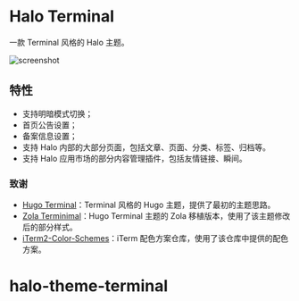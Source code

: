 # Halo Terminal

一款 Terminal 风格的 Halo 主题。

![screenshot](https://user-images.githubusercontent.com/27671436/203283319-32a7384f-7b46-4c9e-9ec7-4abb796fc7cf.png)

## 特性
- 支持明暗模式切换；
- 首页公告设置；
- 备案信息设置；
- 支持 Halo 内部的大部分页面，包括文章、页面、分类、标签、归档等。
- 支持 Halo 应用市场的部分内容管理插件，包括友情链接、瞬间。

### 致谢

- [Hugo Terminal](https://github.com/panr/hugo-theme-terminal)：Terminal 风格的 Hugo 主题，提供了最初的主题思路。
- [Zola Terminimal](https://github.com/pawroman/zola-theme-terminimal)：Hugo Terminal 主题的 Zola 移植版本，使用了该主题修改后的部分样式。
- [iTerm2-Color-Schemes](https://github.com/mbadolato/iTerm2-Color-Schemes/)：iTerm 配色方案仓库，使用了该仓库中提供的配色方案。
# halo-theme-terminal
